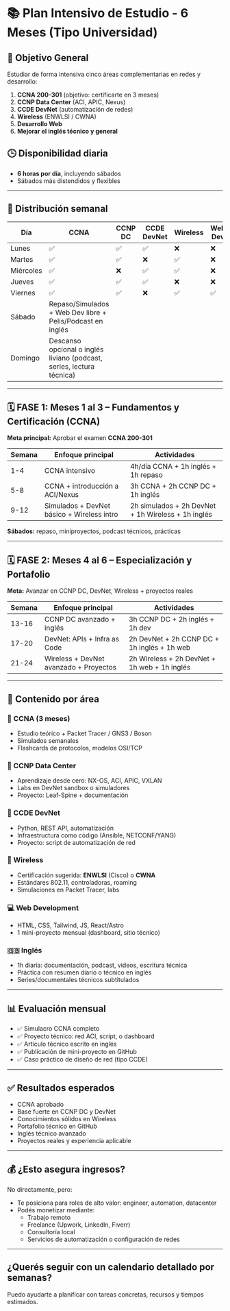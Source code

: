 # 📚 Plan Intensivo de Estudio - 6 Meses (Tipo Universidad)

## 🎯 Objetivo General

Estudiar de forma intensiva cinco áreas complementarias en redes y desarrollo:

1. **CCNA 200-301** (objetivo: certificarte en 3 meses)
2. **CCNP Data Center** (ACI, APIC, Nexus)
3. **CCDE DevNet** (automatización de redes)
4. **Wireless** (ENWLSI / CWNA)
5. **Desarrollo Web**
6. **Mejorar el inglés técnico y general**

## 🕒 Disponibilidad diaria

- **6 horas por día**, incluyendo sábados
- Sábados más distendidos y flexibles

---

## 📅 Distribución semanal

| Día       | CCNA | CCNP DC | CCDE DevNet | Wireless | Web Dev | Inglés |
|-----------|------|---------|-------------|----------|---------|--------|
| Lunes     | ✅    | ✅       | ✅           | ❌        | ❌       | ✅      |
| Martes    | ✅    | ✅       | ❌           | ✅        | ❌       | ✅      |
| Miércoles | ✅    | ❌       | ✅           | ✅        | ❌       | ✅      |
| Jueves    | ✅    | ✅       | ✅           | ❌        | ❌       | ✅      |
| Viernes   | ✅    | ✅       | ❌           | ✅        | ✅       | ✅      |
| Sábado    | Repaso/Simulados + Web Dev libre + Pelis/Podcast en inglés |
| Domingo   | Descanso opcional o inglés liviano (podcast, series, lectura técnica) |

---

## 🗓️ FASE 1: Meses 1 al 3 – Fundamentos y Certificación (CCNA)

**Meta principal:** Aprobar el examen **CCNA 200-301**

| Semana | Enfoque principal | Actividades |
|--------|-------------------|-------------|
| 1-4    | CCNA intensivo | 4h/día CCNA + 1h inglés + 1h repaso |
| 5-8    | CCNA + introducción a ACI/Nexus | 3h CCNA + 2h CCNP DC + 1h inglés |
| 9-12   | Simulados + DevNet básico + Wireless intro | 2h simulados + 2h DevNet + 1h Wireless + 1h inglés |

**Sábados:** repaso, miniproyectos, podcast técnicos, prácticas

---

## 🗓️ FASE 2: Meses 4 al 6 – Especialización y Portafolio

**Meta:** Avanzar en CCNP DC, DevNet, Wireless + proyectos reales

| Semana | Enfoque principal | Actividades |
|--------|-------------------|-------------|
| 13-16  | CCNP DC avanzado + inglés | 3h CCNP DC + 2h inglés + 1h dev |
| 17-20  | DevNet: APIs + Infra as Code | 2h DevNet + 2h CCNP DC + 1h inglés + 1h web |
| 21-24  | Wireless + DevNet avanzado + Proyectos | 2h Wireless + 2h DevNet + 1h web + 1h inglés |

---

## 📘 Contenido por área

### 🧠 CCNA (3 meses)
- Estudio teórico + Packet Tracer / GNS3 / Boson
- Simulados semanales
- Flashcards de protocolos, modelos OSI/TCP

### 🧠 CCNP Data Center
- Aprendizaje desde cero: NX-OS, ACI, APIC, VXLAN
- Labs en DevNet sandbox o simuladores
- Proyecto: Leaf-Spine + documentación

### 🧠 CCDE DevNet
- Python, REST API, automatización
- Infraestructura como código (Ansible, NETCONF/YANG)
- Proyecto: script de automatización de red

### 🧠 Wireless
- Certificación sugerida: **ENWLSI** (Cisco) o **CWNA**
- Estándares 802.11, controladoras, roaming
- Simulaciones en Packet Tracer, labs

### 💻 Web Development
- HTML, CSS, Tailwind, JS, React/Astro
- 1 mini-proyecto mensual (dashboard, sitio técnico)

### 🇬🇧 Inglés
- 1h diaria: documentación, podcast, videos, escritura técnica
- Práctica con resumen diario o técnico en inglés
- Series/documentales técnicos subtitulados

---

## 📊 Evaluación mensual

- ✅ Simulacro CCNA completo
- ✅ Proyecto técnico: red ACI, script, o dashboard
- ✅ Artículo técnico escrito en inglés
- ✅ Publicación de mini-proyecto en GitHub
- ✅ Caso práctico de diseño de red (tipo CCDE)

---

## ✅ Resultados esperados

- CCNA aprobado
- Base fuerte en CCNP DC y DevNet
- Conocimientos sólidos en Wireless
- Portafolio técnico en GitHub
- Inglés técnico avanzado
- Proyectos reales y experiencia aplicable

---

## 💰 ¿Esto asegura ingresos?

No directamente, pero:
- Te posiciona para roles de alto valor: engineer, automation, datacenter
- Podés monetizar mediante:
  - Trabajo remoto
  - Freelance (Upwork, LinkedIn, Fiverr)
  - Consultoría local
  - Servicios de automatización o configuración de redes

---

## ¿Querés seguir con un calendario detallado por semanas?

Puedo ayudarte a planificar con tareas concretas, recursos y tiempos estimados.
